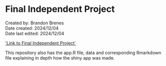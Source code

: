 # Final Independent Project
Created by: Brandon Brenes  
Date created: 2024/12/04  
Date last edited: 2024/12/04

['Link to Final Independent Project`](https://brenesb.shinyapps.io/cnp_aloha_app/)

This repository also has the app.R file, data and corresponding Rmarkdown file explaining in depth how the shiny app was made.
